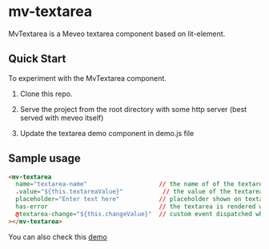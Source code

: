 # mv-textarea

MvTextarea is a Meveo textarea component based on lit-element.

## Quick Start

To experiment with the MvTextarea component.

1. Clone this repo.

2. Serve the project from the root directory with some http server (best served with meveo itself)

3. Update the textarea demo component in demo.js file

## Sample usage

```html
<mv-textarea
  name="textarea-name"                    // the name of of the textarea, this is returned in the details
  .value="${this.textareaValue}"           // the value of the textarea
  placeholder="Enter text here"           // placeholder shown on textarea when no value is entered yet
  has-error                               // the textarea is rendered with error borders
  @textarea-change="${this.changeValue}"  // custom event dispatched when the textarea value is changed
></mv-textarea>
```

You can also check this [demo](https://textarea.meveo.org/)
